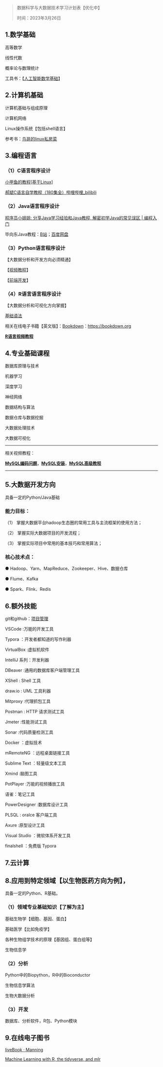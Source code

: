 > 数据科学与大数据技术学习计划表【优化中】
> 
> 时间：2023年3月26日
## 1.数学基础

高等数学

线性代数

概率论与数理统计

工具书：【[人工智能数学基础](https://u.jd.com/uuweeyB)】

## 2.计算机基础

计算机基础与组成原理

计算机网络

Linux操作系统【包括shell语言】

参考书：[鸟哥的linux私房菜](https://u.jd.com/uuwmz0S)

## 3.编程语言

### （1）C语言程序设计

[小甲鱼的教程[基于Linux]](https://www.bilibili.com/video/BV17s411N78s/?share_source=copy_web&vd_source=2b738df486d06ffc21c02a261821943e)

[郝斌C语言自学教程（180集全）哔哩哔哩_bilibili](https://www.bilibili.com/video/BV16W4y1n7ea/?spm_id_from=333.337.search-card.all.click&vd_source=ad7486d1c0a79f7459d20781ce805fbc)

### （2）Java语言程序设计

[程序员小姐姐: 分享Java学习经验和Java教程, 解密初学Java的常见误区 | 编程入门](https://www.bilibili.com/video/BV1c54y1U7pp/?vd_source=ad7486d1c0a79f7459d20781ce805fbc)

毕向东Java教程：[B站](https://www.bilibili.com/video/BV1hE41167D5/?spm_id_from=333.337.search-card.all.click&vd_source=ad7486d1c0a79f7459d20781ce805fbc)；[百度网盘](https://pan.baidu.com/s/1rt95OvpsfkjtrdvoYkvB8g)

### （3）Python语言程序设计

【大数据分析和开发方向必须精通】

【[视频教程](https://pan.baidu.com/s/1vb2Kw9oZ9rhOGlVcO8PZig)】

【[前端开发]( https://pan.baidu.com/s/1rt95OvpsfkjtrdvoYkvB8g )】

### （4）R语言语言程序设计

【大数据分析和可视化方向掌握】

[基础语法](https://www.bilibili.com/video/BV1MS4y1i7yU/?spm_id_from=333.999.0.0)

相关在线电子书籍【英文版】：[Bookdown](https://bookdown.org/)：https://bookdown.org

[**R语言视频教程**](https://pan.baidu.com/s/1vWlxnznil5bdYSqI6YPPfQ)

## 4.专业基础课程

数据库原理与技术  

机器学习

深度学习

神经网络

数据结构与算法  

数据仓库与数据挖掘  

大数据处理技术  

大数据可视化

---

相关视频教程：

[**MySQL编码问题**](https://pan.baidu.com/s/1M6f4k8edLiNDyzv56mvmCA)，[**MySQL安装**](https://pan.baidu.com/s/1BB0hvlqCUhFUpN5RRWnd-w)，[**MySQL高级教程**](https://pan.baidu.com/s/1M6f4k8edLiNDyzv56mvmCA) 

---

## 5.大数据开发方向

具备一定的Python/Java基础

### **能力目标：** 

（1） 掌握大数据平台hadoop生态圈的常用工具与主流框架的使用方法；

（2） 掌握实际大数据项目的开发流程；

（3） 掌握实际项目中常用的基本技巧和常用算法；

### **核心技术点：**

● Hadoop、Yarn、MapReduce、Zookeeper、Hive、数据仓库

● Flume、Kafka

● Spark、Flink、Redis

## 6.额外技能
git和github：[项目管理](https://b23.tv/Mg0U75H)

VSCode :万能的开发工具

Typora ：开发者都知道的写作利器

VirtualBox :虚拟机软件

IntelliJ 系列：开发利器

DBeaver :通用的数据库客户端管理工具

XShell : Shell 工具

draw.io : UML 工具利器

Mitproxy :代理抓包工具

Postman : HTTP 请求测试工具

Jmeter :性能测试工具

Sonar :代码质量检测工具

Docker ：虚拟技术

mRemoteNG ：远程桌面链接工具

Sublime Text ：轻量级文本工具

Xmind :脑图工具

PotPlayer :万能的视频播放工具

语雀：笔记工具

PowerDesigner :数据库设计工具

PLSQL : oralce 客户端工具

Axure :原型设计工具

Visual Studio ：微软体系开发工具

finalshell ：免费版 Typora 

## 7.云计算


## 8.应用到特定领域【以生物医药方向为例】，

具备一定的Python、R基础。

### （1）领域专业基础知识【了解为主】

基础生物学【细胞、基因、蛋白】

基础医学【比如免疫学】

各种生物组学技术的原理【基因组、蛋白组等】

生物信息学

### （2）分析

Python中的Biopython，R中的Bioconductor

生物信息学算法

生物大数据分析

### （3）开发

数据库、分析软件，R包、Python模块

## 9.在线电子图书

[liveBook · Manning](https://livebook.manning.com/)

[Machine Learning with R, the tidyverse, and mlr ](https://livebook.manning.com/book/machine-learning-with-r-the-tidyverse-and-mlr/list-of-figures/)
